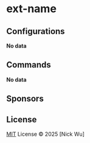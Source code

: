 # ext-name

## Configurations

<!-- configs -->

**No data**

<!-- configs -->

## Commands

<!-- commands -->

**No data**

<!-- commands -->

## Sponsors

## License

[MIT](./LICENSE.md) License © 2025 [Nick Wu]
